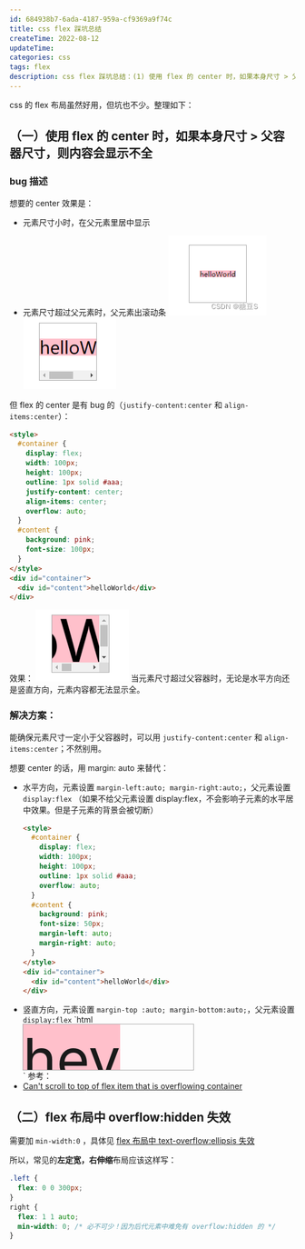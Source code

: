 ```yaml
---
id: 684938b7-6ada-4187-959a-cf9369a9f74c
title: css flex 踩坑总结
createTime: 2022-08-12
updateTime:
categories: css
tags: flex
description: css flex 踩坑总结：(1) 使用 flex 的 center 时，如果本身尺寸 > 父容器尺寸，则内容会显示不全 (2) flex 布局中 overflow:hidden 失效
---
```


css 的 flex 布局虽然好用，但坑也不少。整理如下：

## （一）使用 flex 的 center 时，如果本身尺寸 > 父容器尺寸，则内容会显示不全

### bug 描述

想要的 center 效果是：

- 元素尺寸小时，在父元素里居中显示

- 元素尺寸超过父元素时，父元素出滚动条
  ![在这里插入图片描述](../post-assets/10e95dab-f5c6-42b7-a1a3-65f4ad2f22ea.png)![在这里插入图片描述](../post-assets/c52b6158-0b94-4283-ae1c-d9f2032c2068.png)

但 flex 的 center 是有 bug 的（`justify-content:center` 和 `align-items:center`）：

```html
<style>
  #container {
    display: flex;
    width: 100px;
    height: 100px;
    outline: 1px solid #aaa;
    justify-content: center;
    align-items: center;
    overflow: auto;
  }
  #content {
    background: pink;
    font-size: 100px;
  }
</style>
<div id="container">
  <div id="content">helloWorld</div>
</div>
```

效果：
![在这里插入图片描述](../post-assets/bf88727e-cac6-44ac-9e4b-b7d8840cd570.png)
当元素尺寸超过父容器时，无论是水平方向还是竖直方向，元素内容都无法显示全。

### 解决方案：

能确保元素尺寸一定小于父容器时，可以用 `justify-content:center` 和 `align-items:center`；不然别用。

想要 center 的话，用 margin: auto 来替代：

- 水平方向，元素设置 `margin-left:auto; margin-right:auto;`，父元素设置 `display:flex` （如果不给父元素设置 display:flex，不会影响子元素的水平居中效果。但是子元素的背景会被切断）
  ```html
  <style>
    #container {
      display: flex;
      width: 100px;
      height: 100px;
      outline: 1px solid #aaa;
      overflow: auto;
    }
    #content {
      background: pink;
      font-size: 50px;
      margin-left: auto;
      margin-right: auto;
    }
  </style>
  <div id="container">
    <div id="content">helloWorld</div>
  </div>
  ```
- 竖直方向，元素设置 `margin-top :auto; margin-bottom:auto;`，父元素设置 `display:flex`
  `html
  <style>
  #container {
  display: flex;
  width: 300px;
  height: 80px;
  outline: 1px solid #aaa;
  overflow: auto;
  }
  #content {
  background: pink;
  font-size: 100px;
  margin-top: auto;
  margin-bottom: auto;
  }
  </style>
    <div id="container">
      <div id="content">hey</div>
    </div>
  `
  参考：
- [Can't scroll to top of flex item that is overflowing container](https://stackoverflow.com/questions/33454533/cant-scroll-to-top-of-flex-item-that-is-overflowing-container)

## （二）flex 布局中 overflow:hidden 失效

需要加 `min-width:0` ，具体见 [flex 布局中 text-overflow:ellipsis 失效](https://blog.csdn.net/tangran0526/article/details/103315302)

所以，常见的**左定宽，右伸缩**布局应该这样写：

```css
.left {
  flex: 0 0 300px;
}
right {
  flex: 1 1 auto;
  min-width: 0; /* 必不可少！因为后代元素中难免有 overflow:hidden 的 */
}
```
